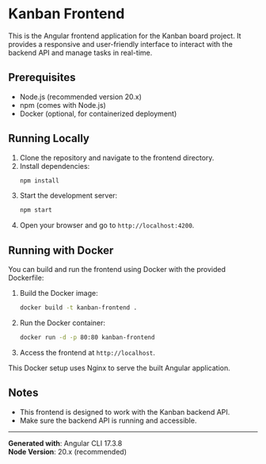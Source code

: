 # Kanban Frontend

This is the Angular frontend application for the Kanban board project. It provides a responsive and user-friendly interface to interact with the backend API and manage tasks in real-time.

## Prerequisites

- Node.js (recommended version 20.x)
- npm (comes with Node.js)
- Docker (optional, for containerized deployment)

## Running Locally

1. Clone the repository and navigate to the frontend directory.
2. Install dependencies:
   ```bash
   npm install
   ```
3. Start the development server:
   ```bash
   npm start
   ```
4. Open your browser and go to `http://localhost:4200`.

## Running with Docker

You can build and run the frontend using Docker with the provided Dockerfile:

1. Build the Docker image:
   ```bash
   docker build -t kanban-frontend .
   ```
2. Run the Docker container:
   ```bash
   docker run -d -p 80:80 kanban-frontend
   ```
3. Access the frontend at `http://localhost`.

This Docker setup uses Nginx to serve the built Angular application.

## Notes

- This frontend is designed to work with the Kanban backend API.
- Make sure the backend API is running and accessible.

---

**Generated with**: Angular CLI 17.3.8  
**Node Version**: 20.x (recommended)
